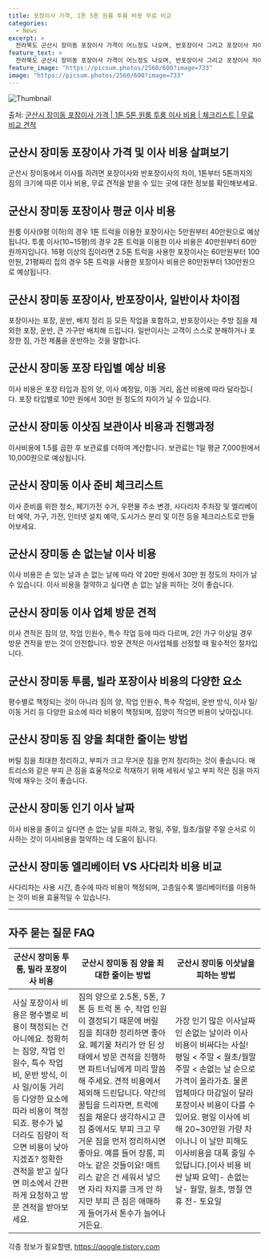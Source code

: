 ```yaml
---
title: 포장이사 가격, 1톤 5톤 원룸 투룸 비용 무료 비교
categories:
  - News
excerpt: >
  전라북도 군산시 장미동 포장이사 가격이 어느정도 나오며, 반포장이사 그리고 포장이사 차이점을 알아보겠습니다. 1톤 2톤 5톤 원룸 투룸 경우 이사 비용은 어느정도 되며, 어디서 무료 비교 견적을 받아 보실 수 있는지 간단한 이사 체크리스트와 함께 알아보겠습니다.군산시 장미동 포장이사 가격 무료 살펴보기 👈 클릭군산시 장미동 포장이사 평균 이사 비용평수군산시 장미동 평균 이사 비용원룸 이사9평 이하 (1톤)5만원 ~ 40만원투룸 이사10 ~ 15평 (2톤)40만원 ~ 60만원투룸/쓰리룸 이사16평 ~ 20평 (2.5톤)60만원 ~ 100만원쓰리룸 이사21평 (5톤) ~80만원 ~ 130만원우리집 무료 이사견적 받기 👈 클릭군산시 장미동 포장이사, 반포장이사, 일반이사 차이점포장이사: 포장, 운반, 배치..
feature_text: >
  전라북도 군산시 장미동 포장이사 가격이 어느정도 나오며, 반포장이사 그리고 포장이사 차이점을 알아보겠습니다. 1톤 2톤 5톤 원룸 투룸 경우 이사 비용은 어느정도 되며, 어디서 무료 비교 견적을 받아 보실 수 있는지 간단한 이사 체크리스트와 함께 알아보겠습니다.군산시 장미동 포장이사 가격 무료 살펴보기 👈 클릭군산시 장미동 포장이사 평균 이사 비용평수군산시 장미동 평균 이사 비용원룸 이사9평 이하 (1톤)5만원 ~ 40만원투룸 이사10 ~ 15평 (2톤)40만원 ~ 60만원투룸/쓰리룸 이사16평 ~ 20평 (2.5톤)60만원 ~ 100만원쓰리룸 이사21평 (5톤) ~80만원 ~ 130만원우리집 무료 이사견적 받기 👈 클릭군산시 장미동 포장이사, 반포장이사, 일반이사 차이점포장이사: 포장, 운반, 배치..
feature_image: "https://picsum.photos/2560/600?image=733"
image: "https://picsum.photos/2560/600?image=733"
---
```


![Thumbnail](https://img1.daumcdn.net/thumb/R800x0/?scode=mtistory2&fname=https%3A%2F%2Fblog.kakaocdn.net%2Fdn%2FBcaVV%2FbtsG8yVlV4c%2FkfFUH96btd4KROjYPm4UF0%2Fimg.webp)

<p>출처: <a href="https://qoogle.tistory.com/8777" rel="dofollow">군산시 장미동 포장이사 가격 | 1톤 5톤 원룸 투룸 이사 비용 | 체크리스트 | 무료 비교 견적</a> </p>

## 군산시 장미동 포장이사 가격 및 이사 비용 살펴보기

군산시 장미동에서 이사를 하려면 포장이사와 반포장이사의 차이, 1톤부터 5톤까지의 짐의 크기에 따른 이사 비용, 무료 견적을 받을 수 있는
곳에 대한 정보를 확인해보세요.

## 군산시 장미동 포장이사 평균 이사 비용

원룸 이사(9평 이하)의 경우 1톤 트럭을 이용한 포장이사는 5만원부터 40만원으로 예상됩니다. 투룸 이사(10~15평)의 경우 2톤 트럭을
이용한 이사 비용은 40만원부터 60만원까지입니다. 16평 이상의 집이라면 2.5톤 트럭을 사용한 포장이사는 60만원부터 100만원,
21평짜리 집의 경우 5톤 트럭을 사용한 포장이사 비용은 80만원부터 130만원으로 예상됩니다.

## 군산시 장미동 포장이사, 반포장이사, 일반이사 차이점

포장이사는 포장, 운반, 배치 정리 등 모든 작업을 포함하고, 반포장이사는 주방 짐을 제외한 포장, 운반, 큰 가구만 배치해 드립니다.
일반이사는 고객이 스스로 분해하거나 포장한 짐, 가전 제품을 운반하는 것을 말합니다.

## 군산시 장미동 포장 타입별 예상 비용

이사 비용은 포장 타입과 짐의 양, 이사 예정일, 이동 거리, 옵션 비용에 따라 달라집니다. 포장 타입별로 10만 원에서 30만 원 정도의
차이가 날 수 있습니다.

## 군산시 장미동 이삿짐 보관이사 비용과 진행과정

이사비용에 1.5를 곱한 후 보관료를 더하여 계산합니다. 보관료는 1일 평균 7,000원에서 10,000원으로 예상됩니다.

## 군산시 장미동 이사 준비 체크리스트

이사 준비를 위한 청소, 페기가전 수거, 우편물 주소 변경, 사다리차 주차장 및 엘리베이터 예약, 가구, 가전, 인터넷 설치 예약, 도시가스
분리 및 이전 등을 체크리스트로 만들어보세요.

## 군산시 장미동 손 없는날 이사 비용

이사 비용은 손 있는 날과 손 없는 날에 따라 약 20만 원에서 30만 원 정도의 차이가 날 수 있습니다. 이사 비용을 절약하고 싶다면 손
없는 날을 피하는 것이 좋습니다.

## 군산시 장미동 이사 업체 방문 견적

이사 견적은 짐의 양, 작업 인원수, 특수 작업 등에 따라 다르며, 2인 가구 이상일 경우 방문 견적을 받는 것이 안전합니다. 방문 견적은
이사업체를 선정할 때 필수적인 절차입니다.

## 군산시 장미동 투룸, 빌라 포장이사 비용의 다양한 요소

평수별로 책정되는 것이 아니라 짐의 양, 작업 인원수, 특수 작업비, 운반 방식, 이사 일/이동 거리 등 다양한 요소에 따라 비용이
책정되며, 짐양이 적으면 비용이 낮아집니다.

## 군산시 장미동 짐 양을 최대한 줄이는 방법

버릴 짐을 최대한 정리하고, 부피가 크고 무거운 짐을 먼저 정리하는 것이 좋습니다. 매트리스와 같은 부피 큰 짐을 효율적으로 적재하기 위해
세워서 넣고 부피 작은 짐을 마지막에 채우는 것이 좋습니다.

## 군산시 장미동 인기 이사 날짜

이사 비용을 줄이고 싶다면 손 없는 날을 피하고, 평일, 주말, 월초/월말 주말 순서로 이사하는 것이 이사비용을 절약하는 데 도움이 됩니다.

## 군산시 장미동 엘리베이터 VS 사다리차 비용 비교

사다리차는 사용 시간, 층수에 따라 비용이 책정되며, 고층일수록 엘리베이터를 이용하는 것이 비용 효율적일 수 있습니다.

* * *

## 자주 묻는 질문 FAQ

**군산시 장미동 투룸, 빌라 포장이사 비용** | **군산시 장미동 짐 양을 최대한 줄이는 방법** | **군산시 장미동 이삿날을 피하는 방법**  
---|---|---  
사실 포장이사 비용은 평수별로 비용이 책정되는 건 아니에요. 정확히는 짐양, 작업 인원수, 특수 작업비, 운반 방식, 이사 일/이동 거리 등 다양한 요소에 따라 비용이 책정되죠. 평수가 넓더라도 짐량이 적으면 비용이 낮아지겠죠? 정확한 견적을 받고 싶다면 미소에서 간편하게 요청하고 방문 견적을 받아보세요. | 짐의 양으로 2.5톤, 5톤, 7톤 등 트럭 톤 수, 작업 인원이 결정되기 때문에 버릴 짐을 최대한 정리하면 좋아요. 폐기물 처리가 안 된 상태에서 방문 견적을 진행하면 파트너님에게 미리 말씀해 주세요. 견적 비용에서 제외해 드린답니다. 약간의 꿀팁을 드리자면, 트럭에 짐을 채운다 생각하시고 큰 짐 중에서도 부피 크고 무거운 짐을 먼저 정리하시면 좋아요. 예를 들어 장롱, 피아노 같은 것들이요! 매트리스 같은 건 세워서 넣으면 자리 차지를 크게 안 하지만 부피 큰 짐은 애매하게 들어가서 톤수가 늘어나거든요. | 가장 인기 많은 이사날짜인 손없는 날이라 이사 비용이 비싸다는 사실! 평일 < 주말 < 월초/월말 주말 < 손없는 날 순으로 가격이 올라가죠. 물론 업체마다 마감일이 달라 포장이사 비용이 다를 수 있어요. 평일 이사에 비해 20~30만원 가량 차이나니 이 날만 피해도 이사비용을 대폭 줄일 수 있답니다.[이사 비용 비싼 날짜 요약]- 손없는 날- 월말, 월초, 명절 연휴 전- 토요일  
  


 

각종 정보가 필요할땐, <a href="https://qoogle.tistory.com" rel="dofollow">https://qoogle.tistory.com</a>


